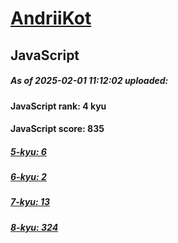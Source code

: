 # [AndriiKot](https://www.codewars.com/users/AndriiKot) 

## JavaScript

##### As of 2025-02-01 11:12:02 uploaded:

#### JavaScript rank: 4 kyu

#### JavaScript score: 835

##### [5-kyu: 6](https://github.com/AndriiKot/JavaScript__CodeWars/tree/main/kyu-5)

##### [6-kyu: 2](https://github.com/AndriiKot/JavaScript__CodeWars/tree/main/kyu-6)

##### [7-kyu: 13](https://github.com/AndriiKot/JavaScript__CodeWars/tree/main/kyu-7)

##### [8-kyu: 324](https://github.com/AndriiKot/JavaScript__CodeWars/tree/main/kyu-8)

